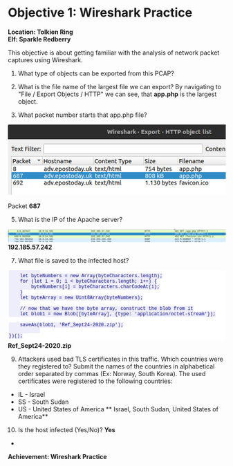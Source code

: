 
# Objective 1: Wireshark Practice
**Location: Tolkien Ring**  
**Elf: Sparkle Redberry**

This objective is about getting familiar with the analysis of network packet captures using Wireshark.

1. What type of objects can be exported from this PCAP?
2. What is the file name of the largest file we can export?
By navigating to "File / Export Objects / HTTP" we can see, that **app.php** is the largest object.

3. What packet number starts that app.php file?
 
![Screenshot from Wireshark](https://github.com/joergschwarzwaelder/hhc2022/blob/main/Objective-2/objective%202-3.png)

Packet **687**

5. What is the IP of the Apache server?

![Screenshot from Wireshark](https://github.com/joergschwarzwaelder/hhc2022/blob/main/Objective-2/objective%202-4.png)
**192.185.57.242**

7. What file is saved to the infected host?

![Screenshot from Wireshark](https://github.com/joergschwarzwaelder/hhc2022/blob/main/Objective-2/objective%202-5.png)
**Ref_Sept24-2020.zip**

9. Attackers used bad TLS certificates in this traffic. Which countries were they registered to? Submit the names of the countries in alphabetical order separated by commas (Ex: Norway, South Korea).
The used certificates were registered to the following countries:
 - IL - Israel
 - SS - South Sudan
 - US - United States of America
** Israel, South Sudan, United States of America**

10. Is the host infected (Yes/No)?
**Yes**
 - 

**Achievement: Wireshark Practice**
